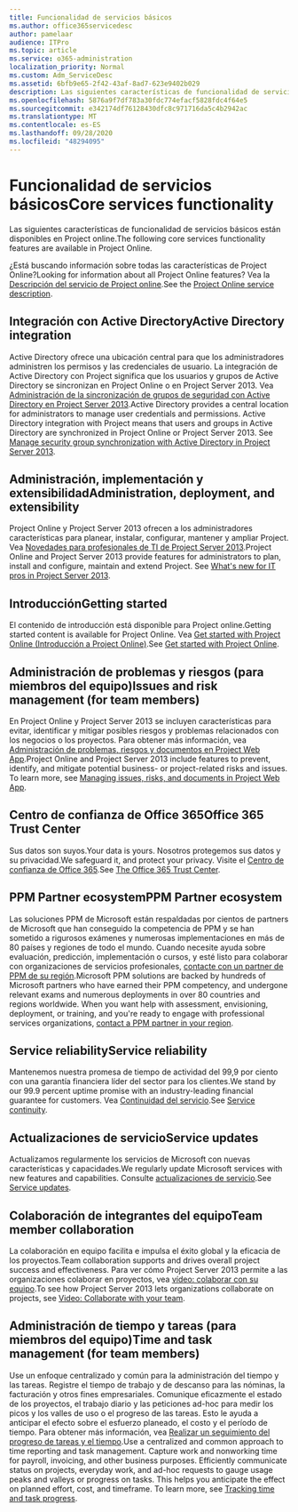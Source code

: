 ```yaml
---
title: Funcionalidad de servicios básicos
ms.author: office365servicedesc
author: pamelaar
audience: ITPro
ms.topic: article
ms.service: o365-administration
localization_priority: Normal
ms.custom: Adm_ServiceDesc
ms.assetid: 6bfb9e65-2f42-43af-8ad7-623e9402b029
description: Las siguientes características de funcionalidad de servicios básicos están disponibles en Project online.
ms.openlocfilehash: 5876a9f7df783a30fdc774efacf5828fdc4f64e5
ms.sourcegitcommit: e342174df76128430dfc8c971716da5c4b2942ac
ms.translationtype: MT
ms.contentlocale: es-ES
ms.lasthandoff: 09/28/2020
ms.locfileid: "48294095"
---
```

# <a name="core-services-functionality"></a><span data-ttu-id="63e35-103">Funcionalidad de servicios básicos</span><span class="sxs-lookup"><span data-stu-id="63e35-103">Core services functionality</span></span>

<span data-ttu-id="63e35-104">Las siguientes características de funcionalidad de servicios básicos están disponibles en Project online.</span><span class="sxs-lookup"><span data-stu-id="63e35-104">The following core services functionality features are available in Project Online.</span></span>
  
<span data-ttu-id="63e35-105">¿Está buscando información sobre todas las características de Project Online?</span><span class="sxs-lookup"><span data-stu-id="63e35-105">Looking for information about all Project Online features?</span></span> <span data-ttu-id="63e35-106">Vea la [Descripción del servicio de Project online](project-online-service-description.md).</span><span class="sxs-lookup"><span data-stu-id="63e35-106">See the [Project Online service description](project-online-service-description.md).</span></span>
  
## <a name="active-directory-integration"></a><span data-ttu-id="63e35-107">Integración con Active Directory</span><span class="sxs-lookup"><span data-stu-id="63e35-107">Active Directory integration</span></span>

<span data-ttu-id="63e35-p102">Active Directory ofrece una ubicación central para que los administradores administren los permisos y las credenciales de usuario. La integración de Active Directory con Project significa que los usuarios y grupos de Active Directory se sincronizan en Project Online o en Project Server 2013. Vea [Administración de la sincronización de grupos de seguridad con Active Directory en Project Server 2013](https://go.microsoft.com/fwlink/p/?LinkId=402631).</span><span class="sxs-lookup"><span data-stu-id="63e35-p102">Active Directory provides a central location for administrators to manage user credentials and permissions. Active Directory integration with Project means that users and groups in Active Directory are synchronized in Project Online or Project Server 2013. See [Manage security group synchronization with Active Directory in Project Server 2013](https://go.microsoft.com/fwlink/p/?LinkId=402631).</span></span>
  
## <a name="administration-deployment-and-extensibility"></a><span data-ttu-id="63e35-111">Administración, implementación y extensibilidad</span><span class="sxs-lookup"><span data-stu-id="63e35-111">Administration, deployment, and extensibility</span></span>

<span data-ttu-id="63e35-p103">Project Online y Project Server 2013 ofrecen a los administradores características para planear, instalar, configurar, mantener y ampliar Project. Vea [Novedades para profesionales de TI de Project Server 2013](https://go.microsoft.com/fwlink/p/?LinkId=272017).</span><span class="sxs-lookup"><span data-stu-id="63e35-p103">Project Online and Project Server 2013 provide features for administrators to plan, install and configure, maintain and extend Project. See [What's new for IT pros in Project Server 2013](https://go.microsoft.com/fwlink/p/?LinkId=272017).</span></span>
  
## <a name="getting-started"></a><span data-ttu-id="63e35-114">Introducción</span><span class="sxs-lookup"><span data-stu-id="63e35-114">Getting started</span></span>

<span data-ttu-id="63e35-115">El contenido de introducción está disponible para Project online.</span><span class="sxs-lookup"><span data-stu-id="63e35-115">Getting started content is available for Project Online.</span></span> <span data-ttu-id="63e35-116">Vea [Get started with Project Online (Introducción a Project Online)](https://support.office.com/article/E3E5F64F-ADA5-4F9D-A578-130B2D4E5F11).</span><span class="sxs-lookup"><span data-stu-id="63e35-116">See [Get started with Project Online](https://support.office.com/article/E3E5F64F-ADA5-4F9D-A578-130B2D4E5F11).</span></span>
  
## <a name="issues-and-risk-management-for-team-members"></a><span data-ttu-id="63e35-117">Administración de problemas y riesgos (para miembros del equipo)</span><span class="sxs-lookup"><span data-stu-id="63e35-117">Issues and risk management (for team members)</span></span>

<span data-ttu-id="63e35-p105">En Project Online y Project Server 2013 se incluyen características para evitar, identificar y mitigar posibles riesgos y problemas relacionados con los negocios o los proyectos. Para obtener más información, vea [Administración de problemas, riesgos y documentos en Project Web App](https://go.microsoft.com/fwlink/?LinkId=402634).</span><span class="sxs-lookup"><span data-stu-id="63e35-p105">Project Online and Project Server 2013 include features to prevent, identify, and mitigate potential business- or project-related risks and issues. To learn more, see [Managing issues, risks, and documents in Project Web App](https://go.microsoft.com/fwlink/?LinkId=402634).</span></span>
  
## <a name="office-365-trust-center"></a><span data-ttu-id="63e35-120">Centro de confianza de Office 365</span><span class="sxs-lookup"><span data-stu-id="63e35-120">Office 365 Trust Center</span></span>

<span data-ttu-id="63e35-121">Sus datos son suyos.</span><span class="sxs-lookup"><span data-stu-id="63e35-121">Your data is yours.</span></span> <span data-ttu-id="63e35-122">Nosotros protegemos sus datos y su privacidad.</span><span class="sxs-lookup"><span data-stu-id="63e35-122">We safeguard it, and protect your privacy.</span></span> <span data-ttu-id="63e35-123">Visite el [Centro de confianza de Office 365](https://go.microsoft.com/fwlink/?LinkId=402637).</span><span class="sxs-lookup"><span data-stu-id="63e35-123">See [The Office 365 Trust Center](https://go.microsoft.com/fwlink/?LinkId=402637).</span></span>
  
## <a name="ppm-partner-ecosystem"></a><span data-ttu-id="63e35-124">PPM Partner ecosystem</span><span class="sxs-lookup"><span data-stu-id="63e35-124">PPM Partner ecosystem</span></span>

<span data-ttu-id="63e35-p107">Las soluciones PPM de Microsoft están respaldadas por cientos de partners de Microsoft que han conseguido la competencia de PPM y se han sometido a rigurosos exámenes y numerosas implementaciones en más de 80 países y regiones de todo el mundo. Cuando necesite ayuda sobre evaluación, predicción, implementación o cursos, y esté listo para colaborar con organizaciones de servicios profesionales, [contacte con un partner de PPM de su región](https://go.microsoft.com/fwlink/p/?LinkId=272646).</span><span class="sxs-lookup"><span data-stu-id="63e35-p107">Microsoft PPM solutions are backed by hundreds of Microsoft partners who have earned their PPM competency, and undergone relevant exams and numerous deployments in over 80 countries and regions worldwide. When you want help with assessment, envisioning, deployment, or training, and you're ready to engage with professional services organizations, [contact a PPM partner in your region](https://go.microsoft.com/fwlink/p/?LinkId=272646).</span></span>
  
## <a name="service-reliability"></a><span data-ttu-id="63e35-127">Service reliability</span><span class="sxs-lookup"><span data-stu-id="63e35-127">Service reliability</span></span>

<span data-ttu-id="63e35-128">Mantenemos nuestra promesa de tiempo de actividad del 99,9 por ciento con una garantía financiera líder del sector para los clientes.</span><span class="sxs-lookup"><span data-stu-id="63e35-128">We stand by our 99.9 percent uptime promise with an industry-leading financial guarantee for customers.</span></span> <span data-ttu-id="63e35-129">Vea [Continuidad del servicio](https://go.microsoft.com/fwlink/?LinkId=402653).</span><span class="sxs-lookup"><span data-stu-id="63e35-129">See [Service continuity](https://go.microsoft.com/fwlink/?LinkId=402653).</span></span>
  
## <a name="service-updates"></a><span data-ttu-id="63e35-130">Actualizaciones de servicio</span><span class="sxs-lookup"><span data-stu-id="63e35-130">Service updates</span></span>

<span data-ttu-id="63e35-131">Actualizamos regularmente los servicios de Microsoft con nuevas características y capacidades.</span><span class="sxs-lookup"><span data-stu-id="63e35-131">We regularly update Microsoft services with new features and capabilities.</span></span> <span data-ttu-id="63e35-132">Consulte [actualizaciones de servicio](../office-365-platform-service-description/service-updates.md).</span><span class="sxs-lookup"><span data-stu-id="63e35-132">See [Service updates](../office-365-platform-service-description/service-updates.md).</span></span>
  
## <a name="team-member-collaboration"></a><span data-ttu-id="63e35-133">Colaboración de integrantes del equipo</span><span class="sxs-lookup"><span data-stu-id="63e35-133">Team member collaboration</span></span>

<span data-ttu-id="63e35-134">La colaboración en equipo facilita e impulsa el éxito global y la eficacia de los proyectos.</span><span class="sxs-lookup"><span data-stu-id="63e35-134">Team collaboration supports and drives overall project success and effectiveness.</span></span> <span data-ttu-id="63e35-135">Para ver cómo Project Server 2013 permite a las organizaciones colaborar en proyectos, vea [vídeo: colaborar con su equipo](https://go.microsoft.com/fwlink/?LinkId=402628).</span><span class="sxs-lookup"><span data-stu-id="63e35-135">To see how Project Server 2013 lets organizations collaborate on projects, see [Video: Collaborate with your team](https://go.microsoft.com/fwlink/?LinkId=402628).</span></span>
  
## <a name="time-and-task-management-for-team-members"></a><span data-ttu-id="63e35-136">Administración de tiempo y tareas (para miembros del equipo)</span><span class="sxs-lookup"><span data-stu-id="63e35-136">Time and task management (for team members)</span></span>

<span data-ttu-id="63e35-p111">Use un enfoque centralizado y común para la administración del tiempo y las tareas. Registre el tiempo de trabajo y de descanso para las nóminas, la facturación y otros fines empresariales. Comunique eficazmente el estado de los proyectos, el trabajo diario y las peticiones ad-hoc para medir los picos y los valles de uso o el progreso de las tareas. Esto le ayuda a anticipar el efecto sobre el esfuerzo planeado, el costo y el período de tiempo. Para obtener más información, vea [Realizar un seguimiento del progreso de tareas y el tiempo](https://go.microsoft.com/fwlink/p/?LinkId=271321).</span><span class="sxs-lookup"><span data-stu-id="63e35-p111">Use a centralized and common approach to time reporting and task management. Capture work and nonworking time for payroll, invoicing, and other business purposes. Efficiently communicate status on projects, everyday work, and ad-hoc requests to gauge usage peaks and valleys or progress on tasks. This helps you anticipate the effect on planned effort, cost, and timeframe. To learn more, see [Tracking time and task progress](https://go.microsoft.com/fwlink/p/?LinkId=271321).</span></span>
  